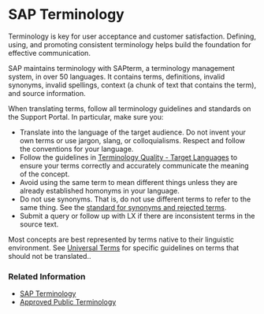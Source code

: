 # SAP Terminology

Terminology is key for user acceptance and customer satisfaction. Defining, using, and promoting consistent terminology helps build the foundation for effective communication.

SAP maintains terminology with SAPterm, a terminology management system, in over 50 languages. It contains terms, definitions, invalid synonyms, invalid spellings, context (a chunk of text that contains the term), and source information.

When translating terms, follow all terminology guidelines and standards on the Support Portal. In particular, make sure you:

* Translate into the language of the target audience. Do not invent your own terms or use jargon, slang, or colloquialisms. Respect and follow the conventions for your language. 
* Follow the guidelines in [Terminology Quality - Target Languages](https://translation.sap.com/terminology.html) to ensure your terms correctly and accurately communicate the meaning of the concept.
* Avoid using the same term to mean different things unless they are already established homonyms in your language.
* Do not use synonyms. That is, do not use different terms to refer to the same thing. See the [standard for synonyms and rejected terms](https://translation.sap.com/terminology.html).
* Submit a query or follow up with LX if there are inconsistent terms in the source text. 

Most concepts are best represented by terms native to their linguistic environment. See [Universal Terms](https://translation.sap.com/terminology.html) for specific guidelines on terms that should not be translated..

### Related Information

* [SAP Terminology](https://translation.sap.com/terminology.html)
* [Approved Public Terminology](http://www.sapterm.com/)  

